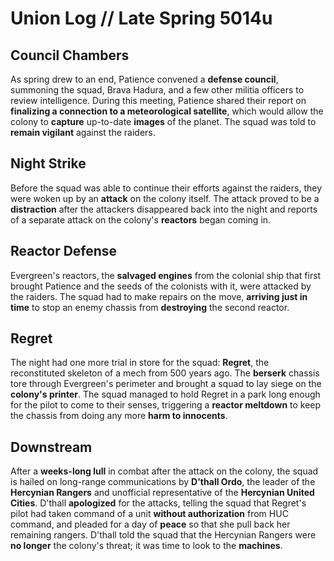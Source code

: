 # Union Log // Late Spring 5014u
## Council Chambers
As spring drew to an end, Patience convened a **defense council**, summoning the squad, Brava Hadura, and a few other militia officers to review intelligence. During this meeting, Patience shared their report on **finalizing a connection to a meteorological satellite**, which would allow the colony to **capture** up-to-date **images** of the planet. The squad was told to **remain vigilant** against the raiders.


## Night Strike
Before the squad was able to continue their efforts against the raiders, they were woken up by an **attack** on the colony itself. The attack proved to be a **distraction** after the attackers disappeared back into the night and reports of a separate attack on the colony's **reactors** began coming in.

## Reactor Defense
Evergreen's reactors, the **salvaged engines** from the colonial ship that first brought Patience and the seeds of the colonists with it, were attacked by the raiders. The squad had to make repairs on the move, **arriving just in time** to stop an enemy chassis from **destroying** the second reactor.

## Regret
The night had one more trial in store for the squad: **Regret**, the reconstituted skeleton of a mech from 500 years ago. The **berserk** chassis tore through Evergreen's perimeter and brought a squad to lay siege on the **colony's printer**. The squad managed to hold Regret in a park long enough for the pilot to come to their senses, triggering a **reactor meltdown** to keep the chassis from doing any more **harm to innocents**.

## Downstream
After a **weeks-long lull** in combat after the attack on the colony, the squad is hailed on long-range communications by **D'thall Ordo**, the leader of the **Hercynian Rangers** and unofficial representative of the **Hercynian United Cities**. D'thall **apologized** for the attacks, telling the squad that Regret's pilot had taken command of a unit **without authorization** from HUC command, and pleaded for a day of **peace** so that she pull back her remaining rangers. D'thall told the squad that the Hercynian Rangers were **no longer** the colony's threat; it was time to look to the **machines**.

